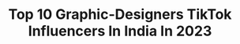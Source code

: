 ---
title: Top 10 Graphic-Designers TikTok Influencers In India In 2023
description: >-
  Find top graphic-designers TikTok influencers in India in 2023. Most popular hashtags: #tiktokindia #tiktok #foryoupage #foryou.
platform: TikTok
hits: 8
text_top: Discover the top-rated TikTok influencers on inBeat.
text_bottom: inBeat holds 8 TikTok influencers like this in India for you to connect with.
profiles:
  - username: "satwants_virdi"
    fullname: >-
      satwant singh
    bio: >-
      Actor | Youtuber | Graphic Designer | Video Editor | 3D Artist 
    location: "India"
    followers: 2202
    engagement: 1627
    commentsToLikes: 0.027273
    id: ck9gtx0szoomi0j78aor17g1f
    verified: false
    hashtags: "#tiktokindia, #waheguru, #forfun, #healthybhicoolbhi"
  - username: "sirphirarohitkapoor666"
    fullname: >-
      Sirphira Rohit
    bio: >-
      Rapper | Actor | Graphic Designer | video Editor | VFX Artist | Youtuber | 666
    location: "India"
    followers: 3820
    engagement: 806
    commentsToLikes: 0.042006
    id: ck9go9nes0dq00j780fl8p7co
    verified: false
    hashtags: "#love, #funny, #weather, #indian"
  - username: "vimalprasanna"
    fullname: >-
      Vimal Prasanna
    bio: >-
      Life is beautiful
    location: "India"
    followers: 37700
    engagement: 613
    commentsToLikes: 0.018726
    id: cka84hnqytmry0i78i3bv1g29
    verified: false
    hashtags: "#vadivelu, #pondicherry, #funny, #ticktok"
  - username: "abhimanusharma777"
    fullname: >-
      abhi sharma 
    bio: >-
      hr 19 #ch dadri Flw me on insta - abhimanusharma777
    location: "India"
    followers: 471100
    engagement: 1157
    commentsToLikes: 0.007008
    id: ckajko3nirc2i0i78oz2jfga1
    verified: false
    hashtags: "#gymlife, #foryiupage, #gymlover, #tortillatrend"
  - username: "avisandhu_"
    fullname: >-
      Avi Sandhu
    bio: >-
      ✍🏻 & DIRECTOR 🎥 DO FOLLOW ON 👻- avi.sd INSTA- avisandhu_official UTUBE- ⬇️
    location: "India"
    followers: 31200
    engagement: 468
    commentsToLikes: 0.014038
    id: ck8nasnzi6ryv0j780vu0naya
    verified: false
    hashtags: "#avisandhu, #avidesivines, #newzealand, #standwithfarmerschallenge"
  - username: "13_rana22_"
    fullname: >-
      R.A.N.A
    bio: >-
      Be a Warrior, Not A Worrier 🇨🇦HÙŠTŁËR🇨🇦 We STAY HIGH EVERYDAY - EVERYNIGH
    location: "India"
    followers: 3911
    engagement: 610
    commentsToLikes: 0.036385
    id: ckan6rjbul78w0i78sb4k6tdr
    verified: false
    hashtags: "#students, #fyp, #punjabitiktok, #hustler"
  - username: "ikramhusain46"
    fullname: >-
      ikramHusain 
    bio: >-
      my_dream_graphics Bhopal (mp) Wapping) graphics) sticks) customiz) modifications
    location: "India"
    followers: 37600
    engagement: 517
    commentsToLikes: 0.003664
    id: cka0oue2h5i790i78f9xyx0it
    verified: false
    hashtags: "#engima, #yellow, #customiz, #insta"
  - username: "sartaj_radiums007"
    fullname: >-
      Aman Saifi
    bio: >-
      Amansaifi049 🎨Artist & graphics designer🏍
    location: "India"
    followers: 27500
    engagement: 533
    commentsToLikes: 0.006650
    id: ckb9gn7y75t9y0j23mx91lih8
    verified: false
    hashtags: "#foryou, #foryoupage, #tiktok, #fyp"
---